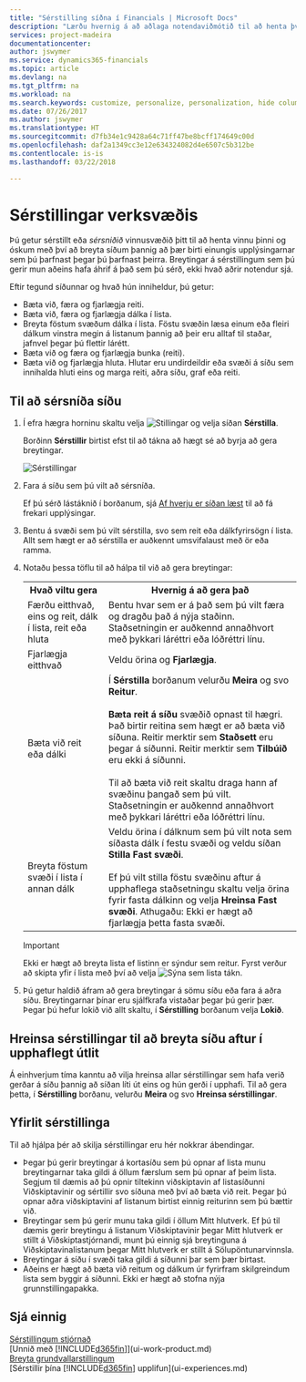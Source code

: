 ```yaml
---
title: "Sérstilling síðna í Financials | Microsoft Docs"
description: "Lærðu hvernig á að aðlaga notendaviðmótið til að henta því hvernig þú vinnur."
services: project-madeira
documentationcenter: 
author: jswymer
ms.service: dynamics365-financials
ms.topic: article
ms.devlang: na
ms.tgt_pltfrm: na
ms.workload: na
ms.search.keywords: customize, personalize, personalization, hide columns, remove fields, move fields
ms.date: 07/26/2017
ms.author: jswymer
ms.translationtype: HT
ms.sourcegitcommit: d7fb34e1c9428a64c71ff47be8bcff174649c00d
ms.openlocfilehash: daf2a1349cc3e12e634324082d4e6507c5b312be
ms.contentlocale: is-is
ms.lasthandoff: 03/22/2018

---
```

# <a name="personalizing-your-workspace"></a>Sérstillingar verksvæðis
<!--NAV in the Web client-->
Þú getur sérstillt eða *sérsniðið* vinnusvæðið þitt til að henta vinnu þinni og óskum með því að breyta síðum þannig að þær birti einungis upplýsingarnar sem þú þarfnast þegar þú þarfnast þeirra. Breytingar á sérstillingum sem þú gerir mun aðeins hafa áhrif á það sem þú sérð, ekki hvað aðrir notendur sjá.

Eftir tegund síðunnar og hvað hún inniheldur, þú getur:

-   Bæta við, færa og fjarlægja reiti.
-   Bæta við, færa og fjarlægja dálka í lista.
-   Breyta föstum svæðum dálka í lista. Föstu svæðin læsa einum eða fleiri dálkum vinstra megin á listanum þannig að þeir eru alltaf til staðar, jafnvel þegar þú flettir lárétt.
-   Bæta við og færa og fjarlægja bunka (reiti).
-   Bæta við og fjarlægja hluta. Hlutar eru undirdeildir eða svæði á síðu sem innihalda hluti eins og marga reiti, aðra síðu, graf eða reiti.  

## <a name="to-personalize-a-page"></a>Til að sérsníða síðu

1. Í efra hægra horninu skaltu velja ![Stillingar](media/ui-experience/settings_icon_small.png "Stillingar tákn fyrir hlutverkamiðstöð") og velja síðan **Sérstilla**.

    Borðinn **Sérstillir** birtist efst til að tákna að hægt sé að byrja að gera breytingar.

    ![Sérstillingar](media/ui_personalize_mode_small.png "Sérstillingar")

2. Fara á síðu sem þú vilt að sérsníða.

   Ef þú sérð lástáknið í borðanum, sjá [Af hverju er síðan læst](ui-personalization-locked.md) til að fá frekari upplýsingar.

3. Bentu á svæði sem þú vilt sérstilla, svo sem reit eða dálkfyrirsögn í lista. Allt sem hægt er að sérstilla er auðkennt umsvifalaust með ör eða ramma.
   <!--
   -  If a component can be personalized, an arrow head (![Personalization indicator arrow left](media/ui_personalize_arrow_left.png "Personalization indicator arrow left") or ![Personalization indicator arrow down](media/ui_personalize_arrow_down.png "Personalization indicator arrow down")) appears.
   -   If the component is a part, the extent of the part is indicated by a border.
   -   The freeze pane in a list is indicated by a vertical line along the entire right-side of the last column of the freeze pane.
   -->

4. Notaðu þessa töflu til að hálpa til við að gera breytingar:     <table>
       <tr><th>Hvað viltu gera</td><th>Hvernig á að gera það</th></tr>
       <tr><td>Færðu eitthvað, eins og reit, dálk í lista, reit eða hluta</td><td> Bentu hvar sem er á það sem þú vilt færa og dragðu það á nýja staðinn. Staðsetningin er auðkennd annaðhvort með þykkari láréttri eða lóðréttri línu.</td></tr>
       <tr><td>Fjarlægja eitthvað</td><td>Veldu örina og <b>Fjarlægja</b>. </td></tr>
       <tr><td>Bæta við reit eða dálki</td><td>Í <b>Sérstilla</b> borðanum velurðu <b>Meira</b> og svo <b>Reitur</b>.<br /></br><b>Bæta reit á síðu</b> svæðið opnast til hægri. Það birtir reitina sem hægt er að bæta við síðuna. Reitir merktir sem <b>Staðsett</b> eru þegar á síðunni. Reitir merktir sem <b>Tilbúið</b> eru ekki á síðunni.<br /></br>Til að bæta við reit skaltu draga hann af svæðinu þangað sem þú vilt. Staðsetningin er auðkennd annaðhvort með þykkari láréttri eða lóðréttri línu.</td></tr>
       <tr><td>Breyta föstum svæði í lista í annan dálk</td><td>Veldu örina í dálknum sem þú vilt nota sem síðasta dálk í festu svæði og veldu síðan <b>Stilla Fast svæði</b>.<br /><br/>Ef þú vilt stilla föstu svæðinu aftur á upphaflega staðsetningu skaltu velja örina fyrir fasta dálkinn og velja <b>Hreinsa Fast svæði</b>. Athugaðu: Ekki er hægt að fjarlægja þetta fasta svæði.</td></tr>
     </table>

   > [!IMPORTANT]  
   >   Ekki er hægt að breyta lista ef listinn er sýndur sem reitur. Fyrst verður að skipta yfir í lista með því að velja ![Sýna sem lista](media/ui_show_as_list_icon.png "Sýna sem lista ör vinstri") tákn.

5. Þú getur haldið áfram að gera breytingar á sömu síðu eða fara á aðra síðu. Breytingarnar þínar eru sjálfkrafa vistaðar þegar þú gerir þær. Þegar þú hefur lokið við allt skaltu, í **Sérstilling** borðanum velja **Lokið**.

## <a name="clear-personalization-to-change-a-page-back-to-its-original-layout"></a>Hreinsa sérstillingar til að breyta síðu aftur í upphaflegt útlit
Á einhverjum tíma kanntu að vilja hreinsa allar sérstillingar sem hafa verið gerðar á síðu þannig að síðan líti út eins og hún gerði í upphafi. Til að gera þetta, í **Sérstilling** borðanu, velurðu **Meira** og svo **Hreinsa sérstillingar**.

## <a name="personalization-in-detail"></a>Yfirlit sérstillinga
Til að hjálpa þér að skilja sérstillingar eru hér nokkrar ábendingar.  
-   Þegar þú gerir breytingar á kortasíðu sem þú opnar af lista munu breytingarnar taka gildi á öllum færslum sem þú opnar af þeim lista. Segjum til dæmis að þú opnir tiltekinn viðskiptavin af listasíðunni Viðskiptavinir og sértillir svo síðuna með því að bæta við reit. Þegar þú opnar aðra viðskiptavini af listanum birtist einnig reiturinn sem þú bættir við.
-   Breytingar sem þú gerir munu taka gildi í öllum Mitt hlutverk. Ef þú til dæmis gerir breytingu á listanum Viðskiptavinir þegar Mitt hlutverk er stillt á Viðskiptastjórnandi, munt þú einnig sjá breytinguna á Viðskiptavinalistanum þegar Mitt hlutverk er stillt á Sölupöntunarvinnsla.
-   Breytingar á síðu í svæði taka gildi á síðunni þar sem þær birtast.  
-   Aðeins er hægt að bæta við reitum og dálkum úr fyrirfram skilgreindum lista sem byggir á síðunni. Ekki er hægt að stofna nýja grunnstillingapakka.

## <a name="see-also"></a>Sjá einnig
[Sérstillingum stjórnað](ui-personalization-manage.md)  
[Unnið með [!INCLUDE[d365fin](includes/d365fin_md.md)]](ui-work-product.md)  
[Breyta grundvallarstillingum](ui-change-basic-settings.md)  
[Sérstillir þína [!INCLUDE[d365fin](includes/d365fin_md.md)] upplifun](ui-experiences.md)  

